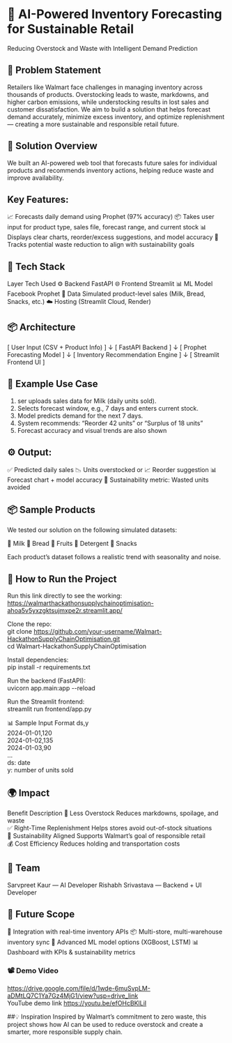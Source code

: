# 🛒 AI-Powered Inventory Forecasting for Sustainable Retail
Reducing Overstock and Waste with Intelligent Demand Prediction

## 📌 Problem Statement
Retailers like Walmart face challenges in managing inventory across thousands of products. Overstocking leads to waste, markdowns, and higher carbon emissions, while understocking results in lost sales and customer dissatisfaction.
We aim to build a solution that helps forecast demand accurately, minimize excess inventory, and optimize replenishment — creating a more sustainable and responsible retail future.

## 🎯 Solution Overview
We built an AI-powered web tool that forecasts future sales for individual products and recommends inventory actions, helping reduce waste and improve availability.

## Key Features:
📈 Forecasts daily demand using Prophet (97% accuracy)
📦 Takes user input for product type, sales file, forecast range, and current stock
📊 Displays clear charts, reorder/excess suggestions, and model accuracy
🌱 Tracks potential waste reduction to align with sustainability goals

## 🧠 Tech Stack
Layer	Tech Used
⚙️ Backend	FastAPI
🌐 Frontend	Streamlit
📊 ML Model	Facebook Prophet
📁 Data	Simulated product-level sales (Milk, Bread, Snacks, etc.)
☁️ Hosting	(Streamlit Cloud, Render)

## 📦 Architecture
[ User Input (CSV + Product Info) ]
              ↓
     [ FastAPI Backend ]
              ↓
   [ Prophet Forecasting Model ]
              ↓
[ Inventory Recommendation Engine ]
              ↓
     [ Streamlit Frontend UI ]

     
## 🧠 Example Use Case
1. ser uploads sales data for Milk (daily units sold).
2. Selects forecast window, e.g., 7 days and enters current stock.
3. Model predicts demand for the next 7 days.
4. System recommends:
    “Reorder 42 units” or
    “Surplus of 18 units”
5. Forecast accuracy and visual trends are also shown

## ⚙️ Output:
✅ Predicted daily sales
📉 Units overstocked or 📈 Reorder suggestion
📊 Forecast chart + model accuracy
🎯 Sustainability metric: Wasted units avoided

## 📦 Sample Products
We tested our solution on the following simulated datasets:

🥛 Milk
🍞 Bread
🍎 Fruits
🧼 Detergent
🍪 Snacks

Each product’s dataset follows a realistic trend with seasonality and noise.

## 🚀 How to Run the Project
Run this link directly to see the working:<br>
https://walmarthackathonsupplychainoptimisation-ahoa5v5yxzgktsujmxpe2r.streamlit.app/<br>

Clone the repo:<br>
git clone https://github.com/your-username/Walmart-HackathonSupplyChainOptimisation.git<br>
cd Walmart-HackathonSupplyChainOptimisation<br>

Install dependencies:<br>
pip install -r requirements.txt<br>

Run the backend (FastAPI):<br>
uvicorn app.main:app --reload<br>

Run the Streamlit frontend:<br>
streamlit run frontend/app.py<br>

📊 Sample Input Format
ds,y<br>
2024-01-01,120<br>
2024-01-02,135<br>
2024-01-03,90<br>
...<br>
ds: date<br>
y: number of units sold<br>

## 🌍 Impact
Benefit	Description
🎯 Less Overstock	Reduces markdowns, spoilage, and waste<br>
✅ Right-Time Replenishment	Helps stores avoid out-of-stock situations<br>
🌱 Sustainability Aligned	Supports Walmart’s goal of responsible retail<br>
💰 Cost Efficiency	Reduces holding and transportation costs<br>

## 👥 Team
Sarvpreet Kaur — AI Developer
Rishabh Srivastava — Backend + UI Developer

## 🏁 Future Scope
🔄 Integration with real-time inventory APIs
📦 Multi-store, multi-warehouse inventory sync
🤖 Advanced ML model options (XGBoost, LSTM)
📊 Dashboard with KPIs & sustainability metrics

### 📽️ Demo Video 
https://drive.google.com/file/d/1wde-6muSvpLM-aDMtLQ7C1Ya7Gz4MjG1/view?usp=drive_link<br>
YouTube demo link
https://youtu.be/efOHcBKlLiI

##💡 Inspiration
Inspired by Walmart’s commitment to zero waste, this project shows how AI can be used to reduce overstock and create a smarter, more responsible supply chain.

